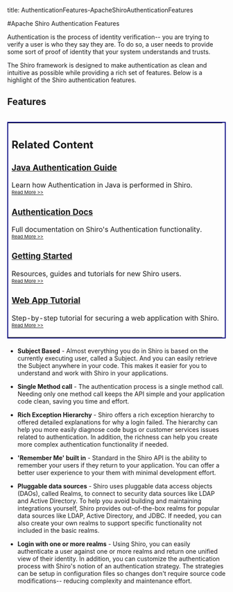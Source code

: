 title: AuthenticationFeatures-ApacheShiroAuthenticationFeatures

#Apache Shiro Authentication Features

Authentication is the process of identity verification-- you are trying to verify a user is who they say they are.  To do so, a user needs to provide some sort of proof of identity that your system understands and trusts. 

The Shiro framework is designed to make authentication as clean and intuitive as possible while providing a rich set of features.  Below is a highlight of the Shiro authentication features.

## Features

<table align="right" width="275" style="margin-left: 20px; margin-bottom: 20px; border-style: solid; border-width: 2px; border-color: navy" cellpadding="10px">

<tr>
<td>
<div id="border">
  <h2>Related Content</h2>
	
  <h3><a href="java-authentication-guide.html">Java Authentication Guide</a></h3>
  <p>Learn how Authentication in Java is performed in Shiro. </br><span style="font-size:11"><a href="java-authentication-guide.html">Read More &gt;&gt;</a></span></p>	
	
  <h3><a href="authentication.html">Authentication Docs</a></h3>
  <p>Full documentation on Shiro's Authentication functionality. </br><span style="font-size:11"><a href="authentication.html">Read More &gt;&gt;</a></span></p>
	
  <h3><a href="get-started.html">Getting Started</a></h3>
  <p>Resources, guides and tutorials for new Shiro users. </br><span style="font-size:11"><a href="get-started.html">Read More &gt;&gt;</a></span></p>	
	
  <h3><a href="webapp-tutorial.html">Web App Tutorial</a></h3>
  <p>Step-by-step tutorial for securing a web application with Shiro. </br><span style="font-size:11"><a href="webapp-tutorial.html">Read More &gt;&gt;</a></span></p>
	
</div>
</td>
</tr>
</table>


*   **Subject Based** - Almost everything you do in Shiro is based on the currently executing user, called a Subject.  And you can easily retrieve the Subject anywhere in your code.  This makes it easier for you to understand and work with Shiro in your applications.

*   **Single Method call** - The authentication process is a single method call.  Needing only one method call keeps the API simple and your application code clean, saving you time and effort.

*   **Rich Exception Hierarchy** - Shiro offers a rich exception hierarchy to offered detailed explanations for why a login failed.  The hierarchy can help you more easily diagnose code bugs or customer services issues related to authentication.  In addition, the richness can help you create more complex authentication functionality if needed.

*   **'Remember Me' built in** - Standard in the Shiro API is the ability to remember your users if they return to your application.  You can offer a better user experience to your them with minimal development effort.

*   **Pluggable data sources** - Shiro uses pluggable data access objects (DAOs), called Realms, to connect to security data sources like LDAP and Active Directory.  To help you avoid building and maintaining integrations yourself, Shiro provides out-of-the-box realms for popular data sources like LDAP, Active Directory, and JDBC.  If needed, you can also create your own realms to support specific functionality not included in the basic realms.

*   **Login with one or more realms** - Using Shiro, you can easily authenticate a user against one or more realms and return one unified view of their identity.  In addition, you can customize the authentication process with Shiro's notion of an authentication strategy. The strategies can be setup in configuration files so changes don't require source code modifications-- reducing complexity and maintenance effort.


<input type="hidden" id="ghEditPage" value="authentication-features.md"></input>
